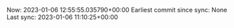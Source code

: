 Now: 2023-01-06 12:55:55.035790+00:00 Earliest commit since sync: None Last sync: 2023-01-06 11:10:25+00:00
